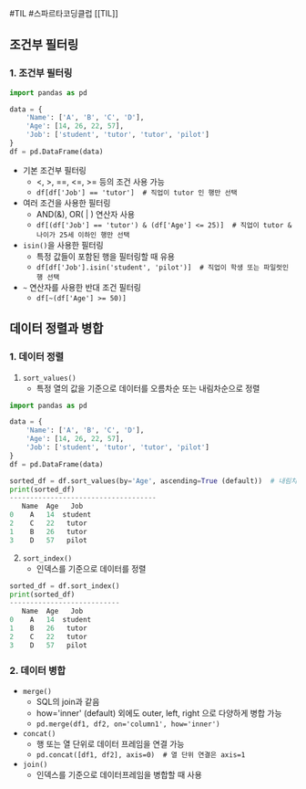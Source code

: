 #TIL #스파르타코딩클럽 [[TIL]]

## 조건부 필터링
### 1. 조건부 필터링
```python
import pandas as pd

data = {
	'Name': ['A', 'B', 'C', 'D'],
	'Age': [14, 26, 22, 57],
	'Job': ['student', 'tutor', 'tutor', 'pilot']
}
df = pd.DataFrame(data)
```
- 기본 조건부 필터링
	- <, >, \==, <=, >= 등의 조건 사용 가능
	- `df[df['Job'] == 'tutor']  # 직업이 tutor 인 행만 선택`
- 여러 조건을 사용한 필터링
	- AND(&), OR( | ) 연산자 사용
	- `df[(df['Job'] == 'tutor') & (df['Age'] <= 25)]  # 직업이 tutor & 나이가 25세 이하인 행만 선택`
- `isin()`을 사용한 필터링
	- 특정 값들이 포함된 행을 필터링할 때 유용
	- `df[df['Job'].isin('student', 'pilot')]  # 직업이 학생 또는 파일럿인 행 선택`
- `~` 연산자를 사용한 반대 조건 필터링
	- `df[~(df['Age'] >= 50)]`



## 데이터 정렬과 병합
### 1. 데이터 정렬
1) `sort_values()`
	- 특정 열의 값을 기준으로 데이터를 오름차순 또는 내림차순으로 정렬
```python
import pandas as pd

data = {
	'Name': ['A', 'B', 'C', 'D'],
	'Age': [14, 26, 22, 57],
	'Job': ['student', 'tutor', 'tutor', 'pilot']
}
df = pd.DataFrame(data)

sorted_df = df.sort_values(by='Age', ascending=True (default))  # 내림차순은 False
print(sorted_df)
------------------------------------
   Name  Age   Job
0    A   14  student
2    C   22   tutor
1    B   26   tutor
3    D   57   pilot 
```
2) `sort_index()`
	- 인덱스를 기준으로 데이터를 정렬
```python
sorted_df = df.sort_index()
print(sorted_df)
---------------------------
   Name  Age   Job
0    A   14  student
1    B   26   tutor
2    C   22   tutor
3    D   57   pilot 
```


### 2. 데이터 병합
- `merge()`
	- SQL의 join과 같음
	- how='inner' (default) 외에도 outer, left, right 으로 다양하게 병합 가능
	- `pd.merge(df1, df2, on='column1', how='inner')`
- `concat()`
	- 행 또는 열 단위로 데이터 프레임을 연결 가능
	- `pd.concat([df1, df2], axis=0)  # 열 단위 연결은 axis=1`
- `join()`
	- 인덱스를 기준으로 데이터프레임을 병합할 때 사용